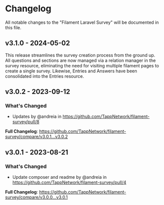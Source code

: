 # Changelog

All notable changes to the "Filament Laravel Survey" will be documented in this file.

## v3.1.0 - 2024-05-02

This release streamlines the survey creation process from the ground up. All questions and sections are now managed via a relation manager in the survey resource, eliminating the need for visiting multiple filament pages to create a single survey. Likewise, Entries and Answers have been consolidated into the Entries resource.

## v3.0.2 - 2023-09-12

### What's Changed

- Updates by @andreia in https://github.com/TappNetwork/filament-survey/pull/8

**Full Changelog**: https://github.com/TappNetwork/filament-survey/compare/v3.0.1...v3.0.2

## v3.0.1 - 2023-08-21

### What's Changed

- Update composer and readme by @andreia in https://github.com/TappNetwork/filament-survey/pull/4

**Full Changelog**: https://github.com/TappNetwork/filament-survey/compare/v3.0.0...v3.0.1
